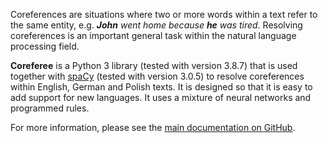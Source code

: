 Coreferences are situations where two or more words within a text refer to the same entity, e.g. *__John__ went home because __he__ was tired*. Resolving coreferences is an important general task within the natural language processing field.

<b>Coreferee</b> is a Python 3 library (tested with version 3.8.7) that is used together with [spaCy](https://spacy.io/) (tested with version 3.0.5) to resolve coreferences within English, German and Polish texts. It is designed so that it is easy to add support for new languages. It uses a mixture of neural networks and programmed rules.

For more information, please see the [main documentation on GitHub](https://github.com/msg-systems/coreferee).
